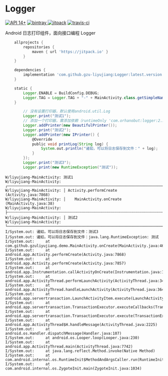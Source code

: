 # Logger
[![API 14+](https://img.shields.io/badge/API-14%2B-green.svg)](https://github.com/gzu-liyujiang/Logger)
[![bintray](https://api.bintray.com/packages/gzu-liyujiang/maven/Logger/images/download.svg) ](https://bintray.com/gzu-liyujiang/maven/Logger/_latestVersion)
[![jitpack](https://jitpack.io/v/gzu-liyujiang/Logger.svg)](https://jitpack.io/#gzu-liyujiang/Logger)
[![travis-ci](https://travis-ci.org/gzu-liyujiang/Logger.svg?branch=master)](https://travis-ci.org/gzu-liyujiang/Logger)

Android 日志打印组件，面向接口编程  Logger

```groovy
    allprojects {
        repositories {
            maven { url 'https://jitpack.io' }
        }
    }
```
```groovy
    dependencies {
        implementation 'com.github.gzu-liyujiang:Logger:latest.version'
    }
```
```groovy
    static {
        Logger.ENABLE = BuildConfig.DEBUG;
        Logger.TAG = Logger.TAG + "-" + MainActivity.class.getSimpleName();
    }

        // 没有设置打印器，默认使用android.util.Log
        Logger.print("测试1");
        // 添加一个打印器，需添加依赖（runtimeOnly 'com.orhanobut:logger:2.2.0'）
        Logger.addPrinter(new BeautifulPrinter());
        Logger.print("测试2");
        Logger.addPrinter(new IPrinter() {
            @Override
            public void printLog(String log) {
                System.out.println("诸如，可以将日志保存到文件：" + log);
            }
        });
        Logger.print("测试3");
        Logger.print(new RuntimeException("测试"));
```
```text
W/liyujiang-MainActivity: 测试1
W/liyujiang-MainActivity: ┌────────────────────────────────────────────────────────────────────────────────────────────────────────────────
W/liyujiang-MainActivity: │ Activity.performCreate  (Activity.java:7868)
W/liyujiang-MainActivity: │    MainActivity.onCreate  (MainActivity.java:38)
W/liyujiang-MainActivity: ├┄┄┄┄┄┄┄┄┄┄┄┄┄┄┄┄┄┄┄┄┄┄┄┄┄┄┄┄┄┄┄┄┄┄┄┄┄┄┄┄┄┄┄┄┄┄┄┄┄┄┄┄┄┄┄┄┄┄┄┄┄┄┄┄┄┄┄┄┄┄┄┄┄┄┄┄┄┄┄┄┄┄┄┄┄┄┄┄┄┄┄┄┄┄┄┄┄┄┄┄┄┄┄┄┄┄┄┄┄┄┄┄
W/liyujiang-MainActivity: │ 测试2
W/liyujiang-MainActivity: └────────────────────────────────────────────────────────────────────────────────────────────────────────────────
I/System.out: 诸如，可以将日志保存到文件：测试3
I/System.out: 诸如，可以将日志保存到文件：java.lang.RuntimeException: 测试
I/System.out:     at com.github.gzuliyujiang.demo.MainActivity.onCreate(MainActivity.java:46)
I/System.out:     at android.app.Activity.performCreate(Activity.java:7868)
I/System.out:     at android.app.Activity.performCreate(Activity.java:7857)
I/System.out:     at android.app.Instrumentation.callActivityOnCreate(Instrumentation.java:1353)
I/System.out:     at android.app.ActivityThread.performLaunchActivity(ActivityThread.java:3479)
I/System.out:     at android.app.ActivityThread.handleLaunchActivity(ActivityThread.java:3643)
I/System.out:     at android.app.servertransaction.LaunchActivityItem.execute(LaunchActivityItem.java:83)
I/System.out:     at android.app.servertransaction.TransactionExecutor.executeCallbacks(TransactionExecutor.java:135)
I/System.out:     at android.app.servertransaction.TransactionExecutor.execute(TransactionExecutor.java:95)
I/System.out:     at android.app.ActivityThread$H.handleMessage(ActivityThread.java:2225)
I/System.out:     at android.os.Handler.dispatchMessage(Handler.java:107)
I/System.out:     at android.os.Looper.loop(Looper.java:230)
I/System.out:     at android.app.ActivityThread.main(ActivityThread.java:7742)
I/System.out:     at java.lang.reflect.Method.invoke(Native Method)
I/System.out:     at com.android.internal.os.RuntimeInit$MethodAndArgsCaller.run(RuntimeInit.java:508)
I/System.out:     at com.android.internal.os.ZygoteInit.main(ZygoteInit.java:1034)
```